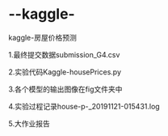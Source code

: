 # --kaggle-
kaggle-房屋价格预测

1.最终提交数据submission_G4.csv

2.实验代码Kaggle-housePrices.py

3.各个模型的输出图像在fig文件夹中

4.实验过程记录house-p-_20191121-015431.log

5.大作业报告
